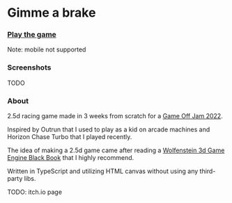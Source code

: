 # Gimme a brake

### [Play the game](https://dogballs.github.io/gimme-a-brake/)

Note: mobile not supported

### Screenshots

TODO

### About

2.5d racing game made in 3 weeks from scratch for a [Game Off Jam 2022](https://itch.io/jam/game-off-2022).

Inspired by Outrun that I used to play as a kid on arcade machines and Horizon Chase Turbo that I played recently.

The idea of making a 2.5d game came after reading a [Wolfenstein 3d Game Engine Black Book](https://fabiensanglard.net/gebbwolf3d/) that I highly recommend.

Written in TypeScript and utilizing HTML canvas without using any third-party libs.

TODO: itch.io page

